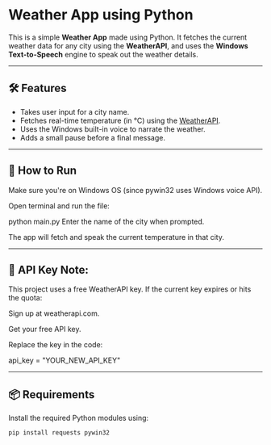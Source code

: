 # Weather App using Python

This is a simple **Weather App** made using Python. It fetches the current weather data for any city using the **WeatherAPI**, and uses the **Windows Text-to-Speech** engine to speak out the weather details.

---

## 🛠️ Features

- Takes user input for a city name.
- Fetches real-time temperature (in °C) using the [WeatherAPI](https://www.weatherapi.com/).
- Uses the Windows built-in voice to narrate the weather.
- Adds a small pause before a final message.

---

## 🚀 How to Run

Make sure you're on Windows OS (since pywin32 uses Windows voice API).

Open terminal and run the file:

python main.py
Enter the name of the city when prompted.

The app will fetch and speak the current temperature in that city.

---

## 🔐 API Key Note:

This project uses a free WeatherAPI key. If the current key expires or hits the quota:

Sign up at weatherapi.com.

Get your free API key.

Replace the key in the code:

api_key = "YOUR_NEW_API_KEY"

---

## 📦 Requirements

Install the required Python modules using:

```bash
pip install requests pywin32

